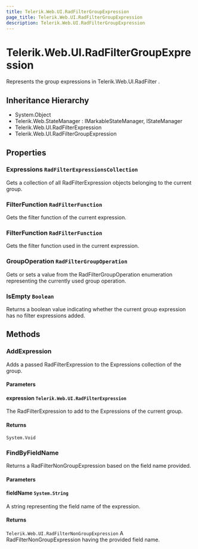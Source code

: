 ```yaml
---
title: Telerik.Web.UI.RadFilterGroupExpression
page_title: Telerik.Web.UI.RadFilterGroupExpression
description: Telerik.Web.UI.RadFilterGroupExpression
---
```


# Telerik.Web.UI.RadFilterGroupExpression

Represents the group expressions in Telerik.Web.UI.RadFilter .

## Inheritance Hierarchy

* System.Object
* Telerik.Web.StateManager : IMarkableStateManager, IStateManager
* Telerik.Web.UI.RadFilterExpression
* Telerik.Web.UI.RadFilterGroupExpression

## Properties

###  Expressions `RadFilterExpressionsCollection`

Gets a collection of all RadFilterExpression objects belonging to the current group.

###  FilterFunction `RadFilterFunction`

Gets the filter function of the current expression.

###  FilterFunction `RadFilterFunction`

Gets the filter function used in the current expression.

###  GroupOperation `RadFilterGroupOperation`

Gets or sets a value from the RadFilterGroupOperation enumeration representing the currently used
            group operation.

###  IsEmpty `Boolean`

Returns a boolean value indicating whether the current group expression has no filter
            expressions added.

## Methods

###  AddExpression

Adds a passed RadFilterExpression to the Expressions collection of the group.

#### Parameters

#### expression `Telerik.Web.UI.RadFilterExpression`

The RadFilterExpression to add to the Expressions of the current group.

#### Returns

`System.Void` 

###  FindByFieldName

Returns a RadFilterNonGroupExpression based on the field name provided.

#### Parameters

#### fieldName `System.String`

A string representing the field name of the expression.

#### Returns

`Telerik.Web.UI.RadFilterNonGroupExpression` A RadFilterNonGroupExpression having the provided field name.

